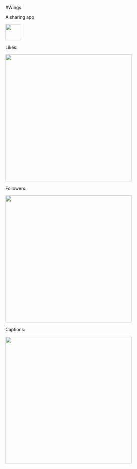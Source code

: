 #Wings

A sharing app

<img src="http://i.imgur.com/iXm5jMN.png" width=50>

Likes:

<img src="http://i.imgur.com/KCgwJZu.png" width=400>

Followers:

<img src="http://i.imgur.com/TICtqfJ.png" width=400>

Captions:

<img src="http://i.imgur.com/yvF3hTr.png" width=400>
